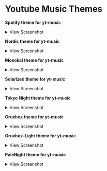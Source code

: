 # Youtube Music Themes


**Spotify theme for yt-music** 
<details>
  <summary>View Screenshot</summary>
  ![Screenshot_2024-08-24-10-18-35_1920x1080](https://github.com/user-attachments/assets/dd574626-4387-4e98-b423-95b9dd7584c5)
</details>

**Nordic theme for yt-music** 
<details>
  <summary>View Screenshot</summary>
  ![Screenshot_2024-08-24-11-27-33_1920x1080](https://github.com/user-attachments/assets/39d74799-b42f-4e28-8842-78ae14b2a1c7)
</details>

**Monokai theme for yt-music** 
<details>
  <summary>View Screenshot</summary>
  ![Screenshot_2024-08-24-11-36-08_1920x1080](https://github.com/user-attachments/assets/c53ab03c-68a6-4d0c-aa48-ee7f9af3a2cb)
</details>

**Solarized theme for yt-music** 
<details>
  <summary>View Screenshot</summary>
  ![Screenshot_2024-08-24-14-45-07_1920x1080](https://github.com/user-attachments/assets/48299581-f2e8-4011-a758-08f6adf23361)
</details>

**Tokyo Night theme for yt-music** 
<details>
  <summary>View Screenshot</summary>
  ![Screenshot_2024-08-24-15-00-26_1920x1080](https://github.com/user-attachments/assets/4d5b4240-7ff8-42aa-ac0f-88c36e9db498)
</details>

**Gruvbox theme for yt-music** 
<details>
  <summary>View Screenshot</summary>
  ![Screenshot_2024-08-24-12-45-10_1920x1080](https://github.com/user-attachments/assets/8171f57f-d2ab-4f47-bd05-c50e2c048824)
</details>

**Gruvbox-Light theme for yt-music**
<details>
  <summary>View Screenshot</summary>
  ![Screenshot_2024-08-24-13-53-10_1920x1080](https://github.com/user-attachments/assets/3cf75560-d4ab-4650-8291-a4170e08054b)
</details>

**PaleNight theme for yt-music**
<details>
  <summary>View Screenshot</summary>
  ![Screenshot_2024-08-24-15-15-49_1920x1080](https://github.com/user-attachments/assets/273a5767-aa4f-413c-9fc1-085289264d38)
</details>
